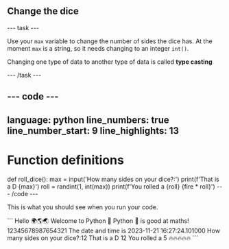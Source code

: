 <h2 class="c-project-heading--task">Change the dice</h2>

--- task ---

Use your `max` variable to change the number of sides the dice has. At the moment `max` is a string, so it needs changing to an integer `int()`.

Changing one type of data to another type of data is called **type casting**

--- /task ---

--- code ---
---
language: python
line_numbers: true
line_number_start: 9
line_highlights: 13
---
# Function definitions        
def roll_dice():
    max = input('How many sides on your dice?:')
    print(f'That is a D {max}')
    roll = randint(1, int(max))
    print(f'You rolled a {roll} {fire * roll}')
--- /code ---

This is what you should see when you run your code.

<div class="c-project-output">
```
Hello 🌍🌎🌏
Welcome to Python 🐍
Python 🐍 is good at maths!
12345678987654321
The date and time is 2023-11-21 16:27:24.101000
How many sides on your dice?:12
That is a D 12
You rolled a 5 🔥🔥🔥🔥🔥
```
</div>
